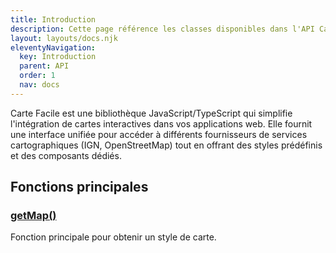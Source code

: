 ```yaml
---
title: Introduction
description: Cette page référence les classes disponibles dans l'API Carte facile
layout: layouts/docs.njk
eleventyNavigation:
  key: Introduction
  parent: API
  order: 1
  nav: docs
---
```


Carte Facile est une bibliothèque JavaScript/TypeScript qui simplifie l'intégration de cartes interactives dans vos applications web. Elle fournit une interface unifiée pour accéder à différents fournisseurs de services cartographiques (IGN, OpenStreetMap) tout en offrant des styles prédéfinis et des composants dédiés.

## Fonctions principales

### [getMap()](/documentation/api/getmap)

Fonction principale pour obtenir un style de carte.
